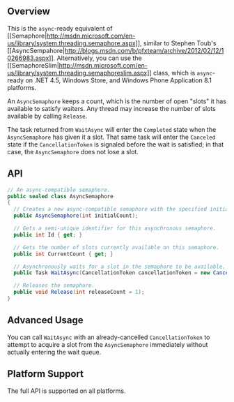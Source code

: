 ## Overview

This is the `async`-ready equivalent of [[Semaphore|http://msdn.microsoft.com/en-us/library/system.threading.semaphore.aspx]], similar to Stephen Toub's [[AsyncSempahore|http://blogs.msdn.com/b/pfxteam/archive/2012/02/12/10266983.aspx]]. Alternatively, you can use the [[SemaphoreSlim|http://msdn.microsoft.com/en-us/library/system.threading.semaphoreslim.aspx]] class, which is `async`-ready on .NET 4.5, Windows Store, and Windows Phone Application 8.1 platforms.

An `AsyncSemaphore` keeps a count, which is the number of open "slots" it has available to satisfy waiters. Any thread may increase the number of slots available by calling `Release`.

The task returned from `WaitAsync` will enter the `Completed` state when the `AsyncSemaphore` has given it a slot. That same task will enter the `Canceled` state if the `CancellationToken` is signaled before the wait is satisfied; in that case, the `AsyncSemaphore` does not lose a slot.

## API

```C#
// An async-compatible semaphore.
public sealed class AsyncSemaphore
{
  // Creates a new async-compatible semaphore with the specified initial count.
  public AsyncSemaphore(int initialCount);

  // Gets a semi-unique identifier for this asynchronous semaphore.
  public int Id { get; }

  // Gets the number of slots currently available on this semaphore.
  public int CurrentCount { get; }

  // Asynchronously waits for a slot in the semaphore to be available.
  public Task WaitAsync(CancellationToken cancellationToken = new CancellationToken());

  // Releases the semaphore.
  public void Release(int releaseCount = 1);
}
```

## Advanced Usage

You can call `WaitAsync` with an already-cancelled `CancellationToken` to attempt to acquire a slot from the `AsyncSemaphore` immediately without actually entering the wait queue.

## Platform Support

The full API is supported on all platforms.